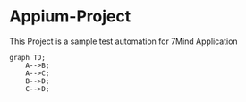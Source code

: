 # Appium-Project
This Project is a sample test automation for 7Mind Application
```tree
graph TD;
    A-->B;
    A-->C;
    B-->D;
    C-->D;
```
